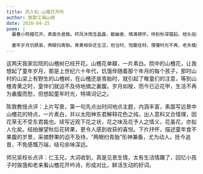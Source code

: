 ```yaml
---
title: 风入松·山楂花开吟
author: 放歌江海山阙
date: 2020-04-25
poem: |
  暮春小院楂花开，素面东君裁。栉风沐雨含晶露，散幽香、情满襟怀。待到秋深霜起，枝头焰果排排。

  童年岁月饥肠哀，两眼扫青胎。青黄相杂还生涩，但当时、饱腹佳材。懵懂时光不再，老夫楂曲吟来。
---
```


这两天我家后院的山楂树已经开花。山楂花单瓣，一片素白。院中的山楂花，让我想起了童年岁月，那是上世纪六十年代，饥饿伴随着那个年月的每个孩子，那时山村的山梁上有野生的山楂树，在山楂还是青胎时，就引起了稚童们的注意，等到山楂青黄之时，童伴们就迫不及待地摘之裏腹。岁月如梭，而今已近花甲，生活不再为裏腹而愁，但想起童年时光，特填词记之。

陈敦教授点评：上片写景，第一句先点出时间地点主题，内涵丰富，素面写远景中山楂花的特点，一片素白，并以太阳神东君解释花色之纯，出人意料又合情理，因花草无不受东君裁也。续写近观下花之状，花之味及花予人之情义，花虽花，亦拟人化矣。结拍展望秋后花转果，更令人感到收获的喜悦。下片抒怀，描述童年食不果腹的岁景，采摘野果的迫不及待，“两眼扫青胎”形神兼备，尤为动人。抚今追昔，不免感慨万端，结句余味深远。

师兄吴校长点评：仁玉兄，大词收到，真是见景生情，太有生活情趣了，回忆小孩子时挨饿和老来看山楂花开吟诗，形成对比，鲜活生动的好词。
